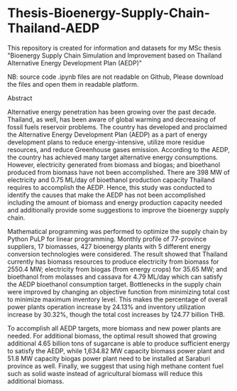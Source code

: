 # Thesis-Bioenergy-Supply-Chain-Thailand-AEDP
This repository is created for information and datasets for my MSc thesis "Bioenergy Supply Chain Simulation and Improvement based on Thailand Alternative Energy Development Plan (AEDP)"

NB:  source code .ipynb files are not readable on Github, Please download the files and open them in readable platform.

Abstract

Alternative energy penetration has been growing over the past decade. Thailand, as well, has been aware of global warming and decreasing of fossil fuels reservoir problems. The country has developed and proclaimed the Alternative Energy Development Plan (AEDP) as a part of energy development plans to reduce energy-intensive, utilize more residue resources, and reduce Greenhouse gases emission. According to the AEDP, the country has achieved many target alternative energy consumptions. However, electricity generated from biomass and biogas; and bioethanol produced from biomass have not been accomplished. There are 398 MW of electricity and 0.75 ML/day of bioethanol production capacity Thailand requires to accomplish the AEDP. Hence, this study was conducted to identify the causes that make the AEDP has not been accomplished including the amount of biomass and energy production capacity needed and additionally provide some suggestions to improve the bioenergy supply chain. 

Mathematical programming was performed to optimize the supply chain by Python PuLP for linear programming. Monthly profile of 77-province suppliers, 17 biomasses, 427 bioenergy plants with 5 different energy conversion technologies were considered. The result showed that Thailand currently has biomass resources to produce electricity from biomass for 2550.4 MW; electricity from biogas (from energy crops) for 35.65 MW; and bioethanol from molasses and cassava for 4.79 ML/day which can satisfy the AEDP bioethanol consumption target. Bottlenecks in the supply chain were improved by changing an objective function from minimizing total cost to minimize maximum inventory level. This makes the percentage of overall power plants operation increase by 24.13% and inventory utilization increase by 30.32%, though the total cost increases by 124.77 billion THB.

To accomplish all AEDP targets, more biomass and new power plants are needed. For additional biomass, the optimal result showed that growing additional 4.65 billion tons of sugarcane is able to produce sufficient energy to satisfy the AEDP, while 1,634.82 MW capacity biomass power plant and 51.8 MW capacity biogas power plant need to be installed at Saraburi province as well. Finally, we suggest that using high methane content fuel such as solid waste instead of agricultural biomass will reduce this additional biomass. 
